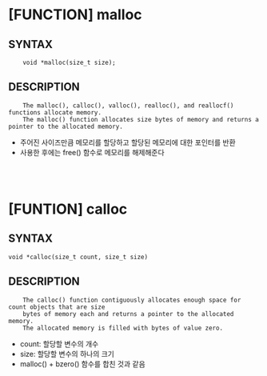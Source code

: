 [FUNCTION] malloc
=================

SYNTAX
------
        void *malloc(size_t size);

DESCRIPTION
-----------
        The malloc(), calloc(), valloc(), realloc(), and reallocf() functions allocate memory.
        The malloc() function allocates size bytes of memory and returns a pointer to the allocated memory.   

* 주어진 사이즈만큼 메모리를 할당하고 할당된 메모리에 대한 포인터를 반환
* 사용한 후에는 free() 함수로 메모리를 해제해준다   
</br>
</br>

[FUNTION] calloc
================

SYNTAX
------
    void *calloc(size_t count, size_t size)

DESCRIPTION
-----------
        The calloc() function contiguously allocates enough space for count objects that are size
        bytes of memory each and returns a pointer to the allocated memory.
        The allocated memory is filled with bytes of value zero.

* count: 할당할 변수의 개수
* size: 할당할 변수의 하나의 크기
* malloc() + bzero() 함수를 합친 것과 같음
